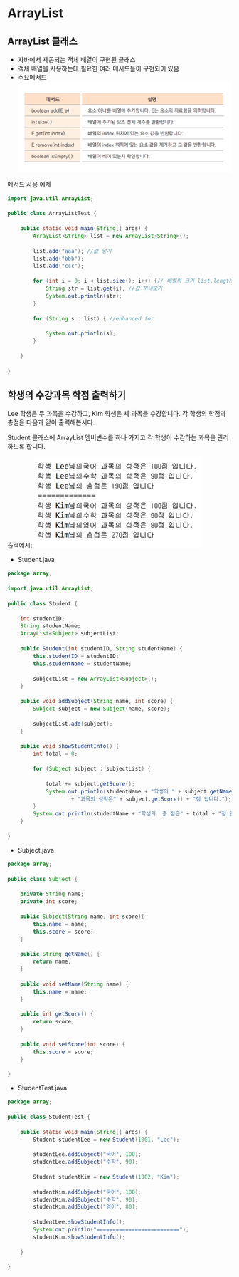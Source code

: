 # ArrayList
## ArrayList 클래스
- 자바에서 제공되는 객체 배열이 구현된 클래스
- 객체 배열을 사용하는데 필요한 여러 메서드들이 구현되어 있음
- 주요메서드
<img src="https://github.com/goheeji/TIL/blob/master/JAVA/arrayList/1.png"><br>

메서드 사용 예제

```java
import java.util.ArrayList;

public class ArrayListTest {

	public static void main(String[] args) {
		ArrayList<String> list = new ArrayList<String>();

		list.add("aaa"); //값 넣기
		list.add("bbb");
		list.add("ccc");

		for (int i = 0; i < list.size(); i++) {// 배열의 크기 list.length와 다르다. 
			String str = list.get(i); //값 꺼내오기
			System.out.println(str);
		}

		for (String s : list) { //enhanced for

			System.out.println(s);
		}

	}

}
```

## 학생의 수강과목 학점 출력하기
Lee 학생은 두 과목을 수강하고, Kim 학생은 세 과목을 수강합니다. 각 학생의 학점과 총점을 다음과 같이 출력해봅시다.

Student  클래스에 ArrayList 멤버변수를 하나 가지고 각 학생이 수강하는 과목을 관리 하도록 합니다.

출력예시:
<img src="https://github.com/goheeji/TIL/blob/master/JAVA/arrayList/2.png"><br>

- Student.java

```java
package array;

import java.util.ArrayList;

public class Student {

	int studentID;
	String studentName;
	ArrayList<Subject> subjectList;

	public Student(int studentID, String studentName) {
		this.studentID = studentID;
		this.studentName = studentName;

		subjectList = new ArrayList<Subject>();
	}

	public void addSubject(String name, int score) {
		Subject subject = new Subject(name, score);

		subjectList.add(subject);
	}

	public void showStudentInfo() {
		int total = 0;

		for (Subject subject : subjectList) {

			total += subject.getScore();
			System.out.println(studentName + "학생의 " + subject.getName()
					+ "과목의 성적은" + subject.getScore() + "점 입니다.");
		}
		System.out.println(studentName + "학생의  총 점은" + total + "점 입니다.");
	}

}

```

- Subject.java

```java
package array;

public class Subject {

	private String name;
	private int score;
	
	public Subject(String name, int score){
		this.name = name;
		this.score = score;
	}

	public String getName() {
		return name;
	}

	public void setName(String name) {
		this.name = name;
	}

	public int getScore() {
		return score;
	}

	public void setScore(int score) {
		this.score = score;
	}

}

```

- StudentTest.java

```java
package array;

public class StudentTest {

	public static void main(String[] args) {
		Student studentLee = new Student(1001, "Lee");
		
		studentLee.addSubject("국어", 100);
		studentLee.addSubject("수학", 90);
		
		Student studentKim = new Student(1002, "Kim");
		
		studentKim.addSubject("국어", 100);
		studentKim.addSubject("수학", 90);
		studentKim.addSubject("영어", 80);
		
		studentLee.showStudentInfo();
		System.out.println("==========================");
		studentKim.showStudentInfo();

	}

}

```